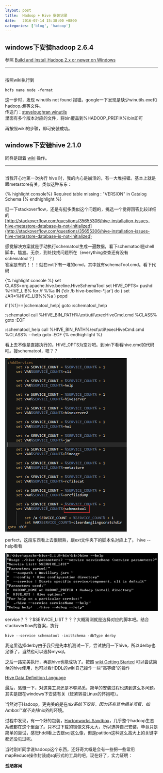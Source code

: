 ```yaml
---
layout: post
title:  Hadoop + Hive 安装记录
date:   2016-07-14 15:38:00 +0800
categories: ['blog', 'hadoop']
---
```


## windows下安装hadoop 2.6.4

参照 [Build and Install Hadoop 2.x or newer on Windows][Build and Install Hadoop 2.x or newer on Windows]

---
<br/>
按照wiki执行到

`hdfs name node -format`

这一步时，发现 winutils not found 报错。google一下发现是缺少winutils.exe和hadoop.dll等文件。  
传送门：[steveloughran winutils](https://github.com/steveloughran/winutils)  
里面有多个版本对应的文件，将bin覆盖到%HADOOP_PREFIX%\bin即可

再按照wiki的步骤，即可安装成功。


## windows下安装hive 2.1.0

同样是跟着 [wiki][hive wiki getting started] 操作。

---
<br/>
当我开心地第一次执行  hive  时，我的内心是崩溃的，有一大堆报错。基本上就是跟metastore有关，类似这种东东：  

{% highlight console%}
Required table missing : "VERSION" in Catalog Schema
{% endhighlight %}

逛一下stackoverflow，还是有挺多类似这个问题的，挑选一个觉得回答比较详细的  
[http://stackoverflow.com/questions/35655306/hive-installation-issues-hive-metastore-database-is-not-initialized](http://stackoverflow.com/questions/35655306/hive-installation-issues-hive-metastore-database-is-not-initialized)  


感觉解决方案就是手动执行schematool生成一遍数据，看下schematool是shell脚本，尴尬。无奈，到处找找问题所在（everything查查还有没有schematool？）  
答案是有的！！！就在ext下有一堆的cmd，其中就有schemaTool.cmd。看下代码

{% highlight console %}
set CLASS=org.apache.hive.beeline.HiveSchemaTool
set HIVE_OPTS=
pushd %HIVE_LIB%
for /f %%a IN ('dir /b hive-beeline-*.jar') do (
    set JAR=%HIVE_LIB%\%%a
)
popd

if [%1]==[schematool_help] goto :schematool_help

:schematool
    call %HIVE_BIN_PATH%\ext\util\execHiveCmd.cmd %CLASS%
goto :EOF

:schematool_help
    call %HIVE_BIN_PATH%\ext\util\execHiveCmd.cmd %CLASS% --help
goto :EOF
{% endhighlight %}

看上去不像是直接执行的，HIVE_OPTS为空对吧。到bin下看看hive.cmd的代码吧。搜schematool，嗯？？

![hive.cmd代码截图](/assets/schematool-search.png)

perfect，这段东西看上去很眼熟，跟ext文件夹下的脚本名对应上了。
hive --help看看

![hive --help截图](/assets/hive-help.png)

service？？？$SERVICE_LIST？？？大概猜测就是选择对应的脚本吧。结合stackoverflow的答案，执行

`hive --service schematool -initSchema -dbType derby`

我这里选择derby由于我只是先本机测试一下，尝试使用一下hive，所以derby也足够了，当然也可以选择mysql。

之后一路完美执行，再跑hive也能成功了。按照 [wiki Getting Started][hive wiki getting started] 可以尝试简单的hive使用，也可以看HDDL的wiki自己操作一些“高等级”的操作

[Hive Data Definition Language](https://cwiki.apache.org/confluence/display/Hive/LanguageManual+DDL)


最后，感慨一下，对这类工具还是不够熟悉，简单的安装过程也遇到这么多问题。其实是跟在windows下安装有关（赶紧转投Linux的怀抱吧）。

当然对于Hadoop，更完美的是在*nix系统下安装，因为还有其他相关项目，如Ambari™就不支持*nix外的环境。

过程中发现，有一个好的包装，[Hortonworks Sandbox](http://zh.hortonworks.com/products/sandbox/#install)，几乎整个hadoop生态系统都在这个里面了。只不过下载的镜像文件太大，所以选择自己安装，毕竟只是简单的尝试，感觉hddl看上去跟sql这么像，但是patition这种这么高大上的关键字都还没见过呢。

当时刚听同学说hadoop这个东西，还好奇大概是会有一些把一些常用mapReduce操作封装成sql形式的工具的吧。现在好了，实力证明：

**孤陋寡闻**


[Build and Install Hadoop 2.x or newer on Windows]: http://wiki.apache.org/hadoop/Hadoop2OnWindows
[hive wiki getting started]: https://cwiki.apache.org/confluence/display/Hive/GettingStarted